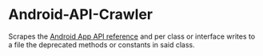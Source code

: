 # Android-API-Crawler

Scrapes the [Android App API reference](https://developer.android.com/reference/android/app/package-summary "Android App APIs")
and per class or interface writes to a file the deprecated methods or constants 
in said class.

